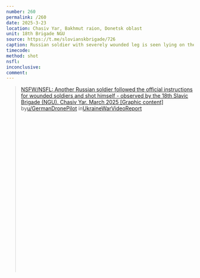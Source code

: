 ```yaml
---
number: 260
permalink: /260
date: 2025-3-23
location: Chasiv Yar, Bakhmut raion, Donetsk oblast
unit: 18th Brigade NGU
source: https://t.me/slovianskbrigade/726
caption: Russian soldier with severely wounded leg is seen lying on the ground, rolls on his side and shoots himself with AK
timecode: 
method: shot
nsfl: 
inconclusive: 
comment: 
---
```

<blockquote class="reddit-embed-bq" style="height:500px" data-embed-height="585"><a href="https://www.reddit.com/r/UkraineWarVideoReport/comments/1ji45g0/nsfwnsfl_another_russian_soldier_followed_the/">NSFW/NSFL: Another Russian soldier followed the official instructions for wounded soldiers and shot himself - observed by the 18th Slavic Brigade (NGU). Chasiv Yar. March 2025 [Graphic content]</a><br> by<a href="https://www.reddit.com/user/GermanDronePilot/">u/GermanDronePilot</a> in<a href="https://www.reddit.com/r/UkraineWarVideoReport/">UkraineWarVideoReport</a></blockquote><script async="" src="https://embed.reddit.com/widgets.js" charset="UTF-8"></script>